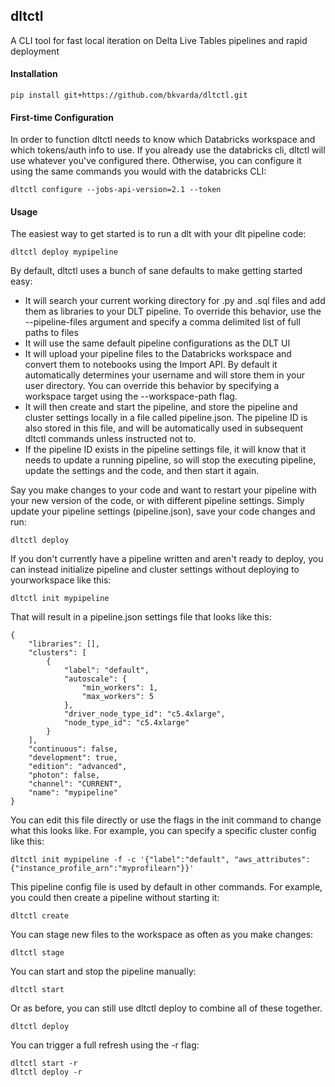 ## dltctl
A CLI tool for fast local iteration on Delta Live Tables pipelines and rapid deployment

#### Installation
```
pip install git+https://github.com/bkvarda/dltctl.git
```

#### First-time Configuration
In order to function dltctl needs to know which Databricks workspace and which tokens/auth info to use. If you already use the databricks cli, dltctl will use whatever you've configured there. Otherwise, you can configure it using the same commands you would with the databricks CLI:
```
dltctl configure --jobs-api-version=2.1 --token
```

#### Usage
 The easiest way to get started is to run a dlt with your dlt pipeline code:
```
dltctl deploy mypipeline
```
By default, dltctl uses a bunch of sane defaults to make getting started easy:
- It will search your current working directory for .py and .sql files and add them as libraries to your DLT pipeline. To override this behavior, use the --pipeline-files argument and specify a comma delimited list of full paths to files
- It will use the same default pipeline configurations as the DLT UI
- It will upload your pipeline files to the Databricks workspace and convert them to notebooks using the Import API. By default it automatically determines your username and will store them in your user directory. You can override this behavior by specifying a workspace target using the --workspace-path flag. 
- It will then create and start the pipeline, and store the pipeline and cluster settings locally in a file called pipeline.json. The pipeline ID is also stored in this file, and will be automatically used in subsequent dltctl commands unless instructed not to. 
- If the pipeline ID exists in the pipeline settings file, it will know that it needs to update a running pipeline, so will stop the executing pipeline, update the settings and the code, and then start it again. 

Say you make changes to your code and want to restart your pipeline with your new version of the code, or with different pipeline settings. Simply update your pipeline settings (pipeline.json), save your code changes and run:
```
dltctl deploy
``` 
If you don't currently have a pipeline written and aren't ready to deploy, you can instead initialize pipeline and cluster settings without deploying to yourworkspace like this:
```
dltctl init mypipeline
```
That will result in a pipeline.json settings file that looks like this:
```
{
    "libraries": [],
    "clusters": [
        {
            "label": "default",
            "autoscale": {
                "min_workers": 1,
                "max_workers": 5
            },
            "driver_node_type_id": "c5.4xlarge",
            "node_type_id": "c5.4xlarge"
        }
    ],
    "continuous": false,
    "development": true,
    "edition": "advanced",
    "photon": false,
    "channel": "CURRENT",
    "name": "mypipeline"
}
```
You can edit this file directly or use the flags in the init command to change what this looks like. For example, you can specify a specific cluster config like this:
```
dltctl init mypipeline -f -c '{"label":"default", "aws_attributes": {"instance_profile_arn":"myprofilearn"}}'
```
This pipeline config file is used by default in other commands. For example, you could then create a pipeline without starting it:
```
dltctl create
```
You can stage new files to the workspace as often as you make changes:
```
dltctl stage
```
You can start and stop the pipeline manually:
```
dltctl start
```

Or as before, you can still use dltctl deploy to combine all of these together.
```
dltctl deploy
```
You can trigger a full refresh using the -r flag:
```
dltctl start -r
dltctl deploy -r
```





